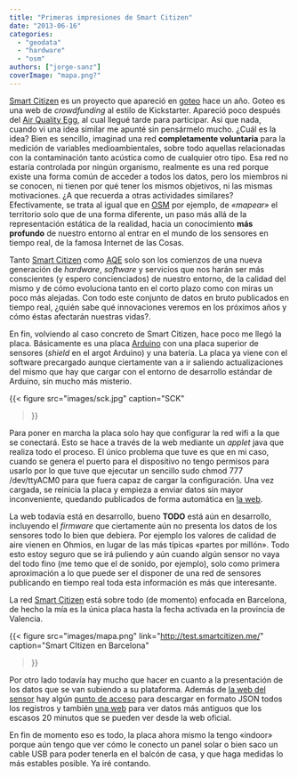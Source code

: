 ```yaml
---
title: "Primeras impresiones de Smart Citizen"
date: "2013-06-16"
categories: 
  - "geodata"
  - "hardware"
  - "osm"
authors: ["jorge-sanz"]
coverImage: "mapa.png?"
---
```


[Smart Citizen](http://smartcitizen.me) es un proyecto que apareció en [goteo](http://goteo.org/project/smart-citizen-sensores-ciudadanos) hace un año. Goteo es una web de _crowdfunding_ al estilo de Kickstarter. Apareció poco después del [Air Quality Egg](http://airqualityegg.com/), al cual llegué tarde para participar. Así que nada, cuando vi una idea similar me apunté sin pensármelo mucho. ¿Cuál es la idea? Bien es sencillo, imaginad una red **completamente voluntaria** para la medición de variables medioambientales, sobre todo aquellas relacionadas con la contaminación tanto acústica como de cualquier otro tipo. Esa red no estaría controlada por ningún organismo, realmente es una red porque existe una forma común de acceder a todos los datos, pero los miembros ni se conocen, ni tienen por qué tener los mismos objetivos, ni las mismas motivaciones. ¿A que recuerda a otras actividades similares? Efectivamente, se trata al igual que en [OSM](http://osm.org) por ejemplo, de _«mapear»_ el territorio solo que de una forma diferente, un paso más allá de la representación estática de la realidad, hacia un conocimiento **más profundo** de nuestro entorno al entrar en el mundo de los sensores en tiempo real, de la famosa Internet de las Cosas.

Tanto [Smart Citizen](http://smartcitizen.me) como [AQE](http://airqualityegg.com) solo son los comienzos de una nueva generación de _hardware_, _software_ y servicios que nos harán ser más conscientes (y espero concienciados) de nuestro entorno, de la calidad del mismo y de cómo evoluciona tanto en el corto plazo como con miras un poco más alejadas. Con todo este conjunto de datos en bruto publicados en tiempo real, ¿quién sabe qué innovaciones veremos en los próximos años y cómo éstas afectarán nuestras vidas?.

En fin, volviendo al caso concreto de Smart Citizen, hace poco me llegó la placa. Básicamente es una placa [Arduino](http://arduino.cc/) con una placa superior de sensores (_shield_ en el argot Arduino) y una batería. La placa ya viene con el software precargado aunque ciertamente van a ir saliendo actualizaciones del mismo que hay que cargar con el entorno de desarrollo estándar de Arduino, sin mucho más misterio.

{{< figure
  src="images/sck.jpg"
  caption="SCK"
>}}

Para poner en marcha la placa solo hay que configurar la red wifi a la que se conectará. Esto se hace a través de la web mediante un _applet_ java que realiza todo el proceso. El único problema que tuve es que en mi caso, cuando se genera el puerto para el dispositivo no tengo permisos para usarlo por lo que tuve que ejecutar un sencillo sudo chmod 777 /dev/ttyACM0 para que fuera capaz de cargar la configuración. Una vez cargada, se reinicia la placa y empieza a enviar datos sin mayor inconveniente, quedando publicados de forma automática en [la web](http://test.smartcitizen.me/devices/view/139).

La web todavía está en desarrollo, bueno **TODO** está aún en desarrollo, incluyendo el _firmware_ que ciertamente aún no presenta los datos de los sensores todo lo bien que debiera. Por ejemplo los valores de calidad de aire vienen en Ohmios, en lugar de las más típicas «partes por millón». Todo esto estoy seguro que se irá puliendo y aún cuando algún sensor no vaya del todo fino (me temo que el de sonido, por ejemplo), solo como primera aproximación a lo que puede ser el disponer de una red de sensores publicando en tiempo real toda esta información es más que interesante.

La red [Smart Citizen](http://smartcitizen.me) está sobre todo (de momento) enfocada en Barcelona, de hecho la mía es la única placa hasta la fecha activada en la provincia de Valencia.


{{< figure
  src="images/mapa.png"
  link="http://test.smartcitizen.me/"
  caption="Smart CItizen en Barcelona"
>}}

Por otro lado todavía hay mucho que hacer en cuanto a la presentación de los datos que se van subiendo a su plataforma. Además de [la web del sensor](http://test.smartcitizen.me/devices/view/139) hay algún [punto de acceso](http://data.smartcitizen.me/testjson?device=139) para descargar en formato JSON todos los registros y también [una web](http://data.smartcitizen.me/test?device=139) para ver datos más antiguos que los escasos 20 minutos que se pueden ver desde la web oficial.

En fin de momento eso es todo, la placa ahora mismo la tengo «indoor» porque aún tengo que ver cómo le conecto un panel solar o bien saco un cable USB para poder tenerla en el balcón de casa, y que haga medidas lo más estables posible. Ya iré contando.
